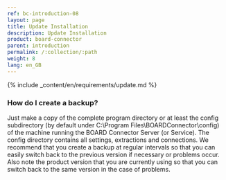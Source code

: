 ```yaml
---
ref: bc-introduction-08
layout: page
title: Update Installation
description: Update Installation
product: board-connector
parent: introduction
permalink: /:collection/:path
weight: 8
lang: en_GB
---
```



{% include _content/en/requirements/update.md %}

### How do I create a backup?
Just make a copy of the complete program directory or at least the config subdirectory (by default under C:\Program Files\BOARDConnector\config) of the machine running the BOARD Connector Server (or Service). The config directory contains all settings, extractions and connections.
We recommend that you create a backup at regular intervals so that you can easily switch back to the previous version if necessary or problems occur.
Also note the product version that you are currently using so that you can switch back to the same version in the case of problems.